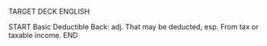 TARGET DECK
ENGLISH

START
Basic
Deductible
Back: adj. That may be deducted, esp. From tax or taxable income.
END
